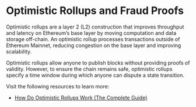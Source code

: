 # Optimistic Rollups and Fraud Proofs

‍Optimistic rollups are a layer 2 (L2) construction that improves throughput and latency on Ethereum’s base layer by moving computation and data storage off-chain. An optimistic rollup processes transactions outside of Ethereum Mainnet, reducing congestion on the base layer and improving scalability. 

Optimistic rollups allow anyone to publish blocks without providing proofs of validity. However, to ensure the chain remains safe, optimistic rollups specify a time window during which anyone can dispute a state transition.

Visit the following resources to learn more:

- [How Do Optimistic Rollups Work (The Complete Guide)](https://www.alchemy.com/overviews/optimistic-rollups)